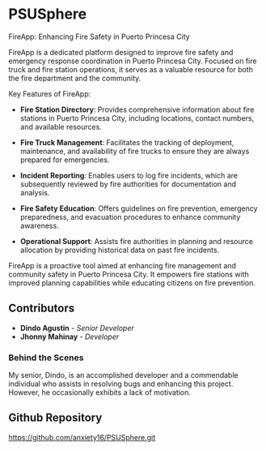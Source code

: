 PSUSphere
=========

FireApp: Enhancing Fire Safety in Puerto Princesa City

FireApp is a dedicated platform designed to improve fire safety and emergency response coordination in Puerto Princesa City. Focused on fire truck and fire station operations, it serves as a valuable resource for both the fire department and the community.

Key Features of FireApp:
- **Fire Station Directory**: Provides comprehensive information about fire stations in Puerto Princesa City, including locations, contact numbers, and available resources.

- **Fire Truck Management**: Facilitates the tracking of deployment, maintenance, and availability of fire trucks to ensure they are always prepared for emergencies.

- **Incident Reporting**: Enables users to log fire incidents, which are subsequently reviewed by fire authorities for documentation and analysis.

- **Fire Safety Education**: Offers guidelines on fire prevention, emergency preparedness, and evacuation procedures to enhance community awareness.

- **Operational Support**: Assists fire authorities in planning and resource allocation by providing historical data on past fire incidents.

FireApp is a proactive tool aimed at enhancing fire management and community safety in Puerto Princesa City. It empowers fire stations with improved planning capabilities while educating citizens on fire prevention.

Contributors
------------

- **Dindo Agustin** - *Senior Developer*
- **Jhonny Mahinay** - *Developer*

### Behind the Scenes
My senior, Dindo, is an accomplished developer and a commendable individual who assists in resolving bugs and enhancing this project. However, he occasionally exhibits a lack of motivation.

Github Repository
------------------

https://github.com/anxiety16/PSUSphere.git